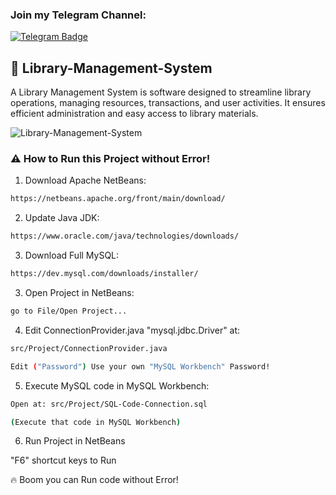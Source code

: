 ### Join my Telegram Channel:
<div id="badges">
    <a href="https://t.me/vicheapost">
    <img src="https://img.shields.io/badge/Telegram-2CA5E0?style=flat-squeare&logo=telegram&logoColor=white" alt="Telegram Badge"/>
</a>
</div>

## 📖 Library-Management-System

A Library Management System is software designed to streamline library operations, managing resources, transactions, and user activities. It ensures efficient administration and easy access to library materials.

![Library-Management-System](https://github.com/user-attachments/assets/e4f98529-be3d-4bb3-a84a-e9b662ecf88c)

### ⚠️ How to Run this Project without Error! 

1. Download Apache NetBeans:
```bash
https://netbeans.apache.org/front/main/download/
```
2. Update Java JDK:
```bash
https://www.oracle.com/java/technologies/downloads/
```
3. Download Full MySQL:
```bash
https://dev.mysql.com/downloads/installer/
```
3. Open Project in NetBeans:
```bash
go to File/Open Project...
```
4. Edit ConnectionProvider.java "mysql.jdbc.Driver" at:
```bash
src/Project/ConnectionProvider.java

Edit ("Password") Use your own "MySQL Workbench" Password!
```
5. Execute MySQL code in MySQL Workbench:
```bash
Open at: src/Project/SQL-Code-Connection.sql

(Execute that code in MySQL Workbench)
```
6. Run Project in NetBeans 

"F6" shortcut keys to Run

🔥 Boom you can Run code without Error! 


